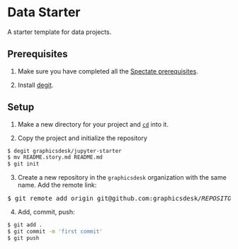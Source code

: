 # Data Starter

A starter template for data projects.

## Prerequisites

1. Make sure you have completed all the [Spectate prerequisites](https://github.com/graphicsdesk/spectate#prerequisites).

2. Install [degit](https://github.com/Rich-Harris/degit).

## Setup

1. Make a new directory for your project and [`cd`](http://linuxcommand.org/lc3_man_pages/cdh.html) into it.

2. Copy the project and initialize the repository

```sh
$ degit graphicsdesk/jupyter-starter
$ mv README.story.md README.md
$ git init
```

3. Create a new repository in the `graphicsdesk` organization with the same name. Add the remote link:

<pre>
$ git remote add origin git@github.com:graphicsdesk/<var>REPOSITORY_NAME</var>.git
</pre>

4. Add, commit, push:

```sh
$ git add .
$ git commit -m 'first commit'
$ git push
```
